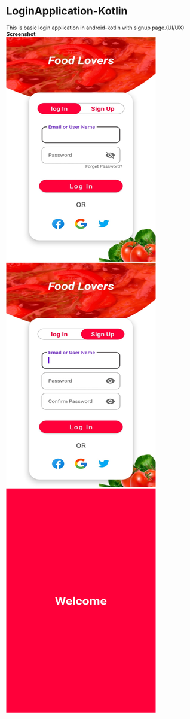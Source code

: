 # LoginApplication-Kotlin
This is basic login application in android-kotlin with signup page.(UI/UX)<br>
<b>Screenshot</b><br>
<img src="images/ss1.jpeg" width=400 height=600>
<img src="images/ss2.jpeg" width=400 height=600>
<img src="images/ss3.jpeg" width=400 height=600>
